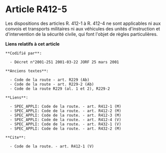# Article R412-5

Les dispositions des articles R. 412-1 à R. 412-4 ne sont applicables ni aux convois et transports militaires ni aux
véhicules des unités d'instruction et d'intervention de la sécurité civile, qui font l'objet de règles particulières.

**Liens relatifs à cet article**

	**Codifié par**:

	  - Décret n°2001-251 2001-03-22 JORF 25 mars 2001

	**Anciens textes**:

	  - Code de la route - art. R229 (Ab)
	  - Code de la route - art. R229-2 (Ab)
	  - Code de la route R229 (al. 1 et 2), R229-2

	**Liens**:

	  - SPEC_APPLI: Code de la route. - art. R412-1 (M)
	  - SPEC_APPLI: Code de la route. - art. R412-2 (M)
	  - SPEC_APPLI: Code de la route. - art. R412-3 (M)
	  - SPEC_APPLI: Code de la route. - art. R412-4 (V)
	  - SPEC_APPLI: Code de la route. - art. R432-1 (V)
	  - SPEC_APPLI: Code de la route. - art. R432-2 (M)

	**Cite**:

	  - Code de la route. - art. R412-1 (V)
